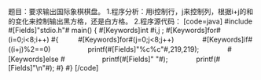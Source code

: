 题目：要求输出国际象棋棋盘。
1.程序分析：用i控制行，j来控制列，根据i+j的和的变化来控制输出黑方格，还是白方格。
2.程序源代码：
[code=java]
#include #[Fields]"stdio.h"#
main()
{
    #[Keywords]int #i,j ;
    #[Keywords]for#(i=0;i<8;i++) 
    #{
　 　 #[Keywords]for#(j=0;j<8;j++)
　 　 　 #[Keywords]if#((i+j)%2==0)
　 　 　 　 printf(#[Fields]"%c%c"#,219,219);
　 　 　 #[Keywords]else #
　 　 　 　 printf(#[Fields]" "#);
　 　 　 printf(#[Fields]"\n"#); 
    #}
#}
[/code]